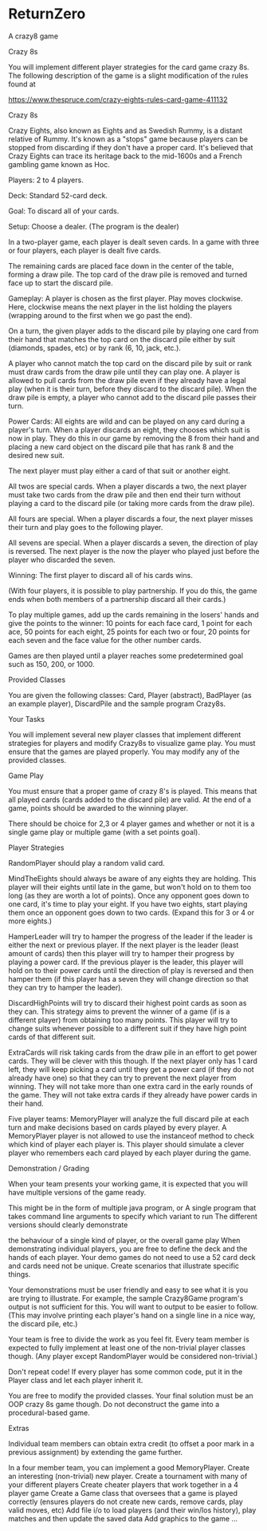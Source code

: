 # ReturnZero
A crazy8 game

Crazy 8s

You will implement different player strategies for the card game crazy 8s. The following description of the game is a slight modification of the rules found at

https://www.thespruce.com/crazy-eights-rules-card-game-411132

Crazy 8s

Crazy Eights, also known as Eights and as Swedish Rummy, is a distant relative of Rummy. It's known as a "stops" game because players can be stopped from discarding if they don't have a proper card. It's believed that Crazy Eights can trace its heritage back to the mid-1600s and a French gambling game known as Hoc.

Players: 2 to 4 players.

Deck: Standard 52-card deck.

Goal: To discard all of your cards.

Setup: Choose a dealer. (The program is the dealer)

In a two-player game, each player is dealt seven cards. In a game with three or four players, each player is dealt five cards.

The remaining cards are placed face down in the center of the table, forming a draw pile. The top card of the draw pile is removed and turned face up to start the discard pile.

Gameplay: A player is chosen as the first player. Play moves clockwise. Here, clockwise means the next player in the list holding the players (wrapping around to the first when we go past the end).

On a turn, the given player adds to the discard pile by playing one card from their hand that matches the top card on the discard pile either by suit (diamonds, spades, etc) or by rank (6, 10, jack, etc.).

A player who cannot match the top card on the discard pile by suit or rank must draw cards from the draw pile until they can play one. A player is allowed to pull cards from the draw pile even if they already have a legal play (when it is their turn, before they discard to the discard pile). When the draw pile is empty, a player who cannot add to the discard pile passes their turn.

Power Cards: All eights are wild and can be played on any card during a player's turn. When a player discards an eight, they chooses which suit is now in play. They do this in our game by removing the 8 from their hand and placing a new card object on the discard pile that has rank 8 and the desired new suit.

The next player must play either a card of that suit or another eight.

All twos are special cards. When a player discards a two, the next player must take two cards from the draw pile and then end their turn without playing a card to the discard pile (or taking more cards from the draw pile).

All fours are special. When a player discards a four, the next player misses their turn and play goes to the following player.

All sevens are special. When a player discards a seven, the direction of play is reversed. The next player is the now the player who played just before the player who discarded the seven.

Winning: The first player to discard all of his cards wins.

(With four players, it is possible to play partnership. If you do this, the game ends when both members of a partnership discard all their cards.)

To play multiple games, add up the cards remaining in the losers' hands and give the points to the winner: 10 points for each face card, 1 point for each ace, 50 points for each eight, 25 points for each two or four, 20 points for each seven and the face value for the other number cards.

Games are then played until a player reaches some predetermined goal such as 150, 200, or 1000.

Provided Classes

You are given the following classes: Card, Player (abstract), BadPlayer (as an example player), DiscardPile and the sample program Crazy8s.

Your Tasks

You will implement several new player classes that implement different strategies for players and modify Crazy8s to visualize game play. You must ensure that the games are played properly. You may modify any of the provided classes.

Game Play

You must ensure that a proper game of crazy 8's is played. This means that all played cards (cards added to the discard pile) are valid. At the end of a game, points should be awarded to the winning player.

There should be choice for 2,3 or 4 player games and whether or not it is a single game play or multiple game (with a set points goal).

Player Strategies

RandomPlayer should play a random valid card.

MindTheEights should always be aware of any eights they are holding. This player will their eights until late in the game, but won't hold on to them too long (as they are worth a lot of points). Once any opponent goes down to one card, it's time to play your eight. If you have two eights, start playing them once an opponent goes down to two cards. (Expand this for 3 or 4 or more eights.)

HamperLeader will try to hamper the progress of the leader if the leader is either the next or previous player. If the next player is the leader (least amount of cards) then this player will try to hamper their progress by playing a power card. If the previous player is the leader, this player will hold on to their power cards until the direction of play is reversed and then hamper them (if this player has a seven they will change direction so that they can try to hamper the leader).

DiscardHighPoints will try to discard their highest point cards as soon as they can. This strategy aims to prevent the winner of a game (if is a different player) from obtaining too many points. This player will try to change suits whenever possible to a different suit if they have high point cards of that different suit.

ExtraCards will risk taking cards from the draw pile in an effort to get power cards. They will be clever with this though. If the next player only has 1 card left, they will keep picking a card until they get a power card (if they do not already have one) so that they can try to prevent the next player from winning. They will not take more than one extra card in the early rounds of the game. They will not take extra cards if they already have power cards in their hand.

Five player teams: MemoryPlayer will analyze the full discard pile at each turn and make decisions based on cards played by every player. A MemoryPlayer player is not allowed to use the instanceof method to check which kind of player each player is. This player should simulate a clever player who remembers each card played by each player during the game.

Demonstration / Grading

When your team presents your working game, it is expected that you will have multiple versions of the game ready.

This might be in the form of multiple java program, or
A single program that takes command line arguments to specify which variant to run
The different versions should clearly demonstrate

the behaviour of a single kind of player, or
the overall game play
When demonstrating individual players, you are free to define the deck and the hands of each player. Your demo games do not need to use a 52 card deck and cards need not be unique. Create scenarios that illustrate specific things.

Your demonstrations must be user friendly and easy to see what it is you are trying to illustrate. For example, the sample Crazy8Game program's output is not sufficient for this. You will want to output to be easier to follow. (This may involve printing each player's hand on a single line in a nice way, the discard pile, etc.)

Your team is free to divide the work as you feel fit. Every team member is expected to fully implement at least one of the non-trivial player classes though. (Any player except RandomPlayer would be considered non-trivial.)

Don't repeat code! If every player has some common code, put it in the Player class and let each player inherit it.

You are free to modify the provided classes. Your final solution must be an OOP crazy 8s game though. Do not deconstruct the game into a procedural-based game.

Extras

Individual team members can obtain extra credit (to offset a poor mark in a previous assignment) by extending the game further.

In a four member team, you can implement a good MemoryPlayer.
Create an interesting (non-trivial) new player.
Create a tournament with many of your different players
Create cheater players that work together in a 4 player game
Create a Game class that oversees that a game is played correctly (ensures players do not create new cards, remove cards, play valid moves, etc)
Add file i/o to load players (and their win/los history), play matches and then update the saved data
Add graphics to the game
...

